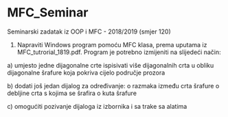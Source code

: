 # MFC_Seminar

Seminarski zadatak iz OOP i MFC - 2018/2019 (smjer 120)

1) Napraviti Windows program pomoću MFC klasa, prema uputama iz MFC_tutrorial_1819.pdf.
Program je potrebno izmijeniti na slijedeći način:

a) umjesto jedne dijagonalne crte ispisivati više dijagonalnih crta u obliku dijagonalne šrafure
koja pokriva cijelo područje prozora

b) dodati još jedan dijalog za određivanje:
o razmaka između crta šrafure
o debljine crta s kojima se šrafira
o kuta šrafure

c) omogućiti pozivanje dijaloga iz izbornika i sa trake sa alatima 

